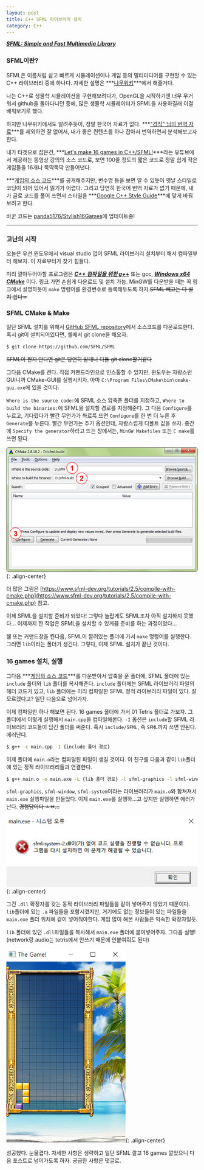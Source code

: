 ```yaml
---
layout: post
title: C++ SFML 라이브러리 설치
category: C++
---
```


***[SFML: Simple and Fast Multimedia Library](https://www.sfml-dev.org)***

### SFML이란?

SFML은 이름처럼 쉽고 빠르게 시뮬레이션이나 게임 등의 멀티미디어를 구현할 수 있는 C++ 라이브러리 중에 하나다. 자세한 설명은 ***[나무위키](https://namu.wiki/w/SFML)***에서 해줄거다.

나는 C++로 생물학 시뮬레이션을 구현해보려다가, OpenGL을 시작하기엔 너무 무거워서 github을 돌아다니던 중에, 많은 생물학 시뮬레이터가 SFML을 사용하길래 이걸 배워보기로 했다.

하지만 나무위키에서도 알려주듯이, 정말 한국어 자료가 없다. ***["경직" 님의 번역 자료](https://m.blog.naver.com/sssang97/221381307319)***를 제외하면 잘 없어서, 내가 좋은 컨텐츠를 하나 잡아서 번역하면서 분석해보고자 한다.

내가 타겟으로 잡은건, ***[Let's make 16 games in C++/SFML!](https://www.youtube.com/watch?v=zH_omFPqMO4&list=PLB_ibvUSN7mzUffhiay5g5GUHyJRO4DYr)***라는 유튜브에서 제공하는 동영상 강의의 소스 코드로, 보면 100줄 정도의 짧은 코드로 정말 쉽게 작은 게임들을 16개나 뚝딱뚝딱 만들어낸다.

<!--description-->

***[게임의 소스 코드](https://www.youtube.com/redirect?event=video_description&redir_token=QUFFLUhqa20tVjJXX1ZMaTlDUldwU0tHN2Z0bm1KaTdWd3xBQ3Jtc0tsTXF6aWRTQU8xbWZHd1JtS3oza3Z6TDI3NUlLYlJKbU1kRGtUMnFMSzNsUE1MdDAtNzBwLWphc0xNbm9zTW90bGJyS2pXbWxCQ2hfUlFaM3EyZkZWSW9hTmlSWHRHWTM4dzVSLUpDdERkRUhKUWthQQ&q=https%3A%2F%2Fdrive.google.com%2Fuc%3Fexport%3Ddownload%26id%3D1X24AF6OYBp0dFDdjtTx0nlTrGOHb4uRr)***를 공개해주지만, 변수명 등을 보면 알 수 있듯이 옛날 스타일로 코딩이 되어 있어서 읽기가 어렵다. 그리고 당연히 한국어 번역 자료가 없기 때문에, 내가 글로 코드를 풀어 쓰면서 스타일을 ***[Google C++ Style Guide](https://google.github.io/styleguide/cppguide)***에 맞게 바꿔보려고 한다.

바꾼 코드는 [panda5176/Stylish16Games](https://github.com/panda5176/Stylish16Games)에 업데이트중!

***

### 고난의 시작

오늘은 우선 윈도우에서 visual studio 없이 SFML 라이브러리 설치부터 해서 컴파일부터 해보자. 이 자료부터가 찾기 힘들다.

미리 깔아두어야할 프로그램은 ***[C++ 컴파일을 위한 g++](https://jeunna.tistory.com/entry/Windows-gcc-g-%EC%84%A4%EC%B9%98%ED%95%98%EA%B8%B0-MinGW)*** 또는 gcc, ***[Windows x64 CMake](https://seeyoulater9468.tistory.com/201)*** 이다. 링크 가면 손쉽게 다운로드 및 설치 가능. MinGW를 다운받을 때는 꼭 링크에서 설명하듯이 `make` 명령어를 환경변수로 등록해두도록 하자.~~SFML 빼고는 다 설치 쉽다ㅠ~~

### SFML CMake & Make

일단 SFML 설치를 위해서 [GitHub SFML repository](https://github.com/SFML/SFML)에서 소스코드를 다운로드한다. 혹시 git이 설치되어있다면, 쉘에서 git clone을 해오자.

```sh
$ git clone https://github.com/SFML/SFML
```
~~SFML이 뭔지 안다면 git은 당연히 알테니 다들 git clone할거같다~~

그다음 CMake를 켠다. 직접 커맨드라인으로 인스톨할 수 있지만, 윈도우는 자랑스런 GUI니까 CMake-GUI를 실행시키자. 아마 `C:\Program Files\CMake\bin\cmake-gui.exe`에 있을 것이다.

`Where is the source code:`에 SFML 소스 압축푼 폴더를 지정하고, `Where to build the binaries:`에 SFML을 설치할 경로를 지정해준다. 그 다음 `Configure`를 누르고, 기다렸다가 빨간 무언가가 쫘르륵 뜨면 `Configure`를 한 번 더 누른 후 `Generate`를 누른다. 빨간 무언가는 추가 옵션인데, 자랑스럽게 디폴트 값을 쓰자. 중간에 `Specify the generator`하라고 뜨는 창에서는, `MinGW Makefiles` 또는 `C make`를 쓰면 된다.

![cmake-gui-start.png](https://github.com/panda5176/panda5176.github.io/blob/main/_files/cmake-gui-start.png?raw=true){: .align-center}

더 많은 그림은 [https://www.sfml-dev.org/tutorials/2.5/compile-with-cmake.php](https://www.sfml-dev.org/tutorials/2.5/compile-with-cmake.php) 참고.

이제 SFML을 설치할 준비가 되었다! 그렇다 놀랍게도 SFML조차 아직 설치하지 못했다... 이제까지 한 작업은 SFML을 설치할 수 있게끔 준비를 하는 과정이었다...

쉘 또는 커맨드창을 켠다음, SFML이 깔려있는 폴더에 가서 `make` 명령어를 실행한다. 그러면 `lib`이라는 폴더가 생긴다. 그렇다, 이제 SFML 설치가 끝난 것이다.

### 16 games 설치, 실행

그다음 ***[게임의 소스 코드](https://www.youtube.com/redirect?event=video_description&redir_token=QUFFLUhqa20tVjJXX1ZMaTlDUldwU0tHN2Z0bm1KaTdWd3xBQ3Jtc0tsTXF6aWRTQU8xbWZHd1JtS3oza3Z6TDI3NUlLYlJKbU1kRGtUMnFMSzNsUE1MdDAtNzBwLWphc0xNbm9zTW90bGJyS2pXbWxCQ2hfUlFaM3EyZkZWSW9hTmlSWHRHWTM4dzVSLUpDdERkRUhKUWthQQ&q=https%3A%2F%2Fdrive.google.com%2Fuc%3Fexport%3Ddownload%26id%3D1X24AF6OYBp0dFDdjtTx0nlTrGOHb4uRr)***를 다운받아서 압축을 푼 폴더에, SFML 폴더에 있는 `include` 폴더와 `lib` 폴더를 복사해준다. `include` 폴더에는 SFML 라이브러리 파일의 헤더 코드가 있고, `lib` 폴더에는 미리 컴파일한 SFML 정적 라이브러리 파일이 있다. 잘 모르겠다고? 일단 다음으로 넘어가자.

이제 컴파일만 하나 해보면 된다. 16 games 폴더에 가서 01 Tetris 폴더로 가보자. 그 폴더에서 이렇게 실행해서 `main.cpp`을 컴파일해본다. `-I` 옵션은 `include`할 SFML 라이브러리 코드들이 담긴 폴더를 써준다. 혹시 `include/SFML`, 즉 `SFML`까지 쓰면 안된다. 에러난다.

```sh
$ g++ -c main.cpp -I {include 폴더 경로}
```

이제 폴더에 `main.o`라는 컴파일된 파일이 생길 것이다. 이 친구를 다음과 같이 `lib`폴더에 있는 정적 라이브러리들과 연결한다.

```sh
$ g++ main.o -o main.exe -L {lib 폴더 경로} -l sfml-graphics -l sfml-window -l sfml-system
```

`sfml-graphics`, `sfml-window`, `sfml-system`이라는 라이브러리가 `main.o`와 합쳐져서 `main.exe` 실행파일을 만들었다. 이제 `main.exe`를 실행하...고 싶지만 실행하면 에러가 난다. ~~경험담이다 ㅅㅂ...~~

![no-dll-error.png](https://github.com/panda5176/panda5176.github.io/blob/main/_files/no-dll-error.png?raw=true){: .align-center}

그건 `.dll` 확장자를 갖는 동적 라이브러리 파일들을 같이 넣어주지 않았기 때문이다. `lib`폴더에 있는 `.a` 파일들을 포함시켰지만, 거기에도 없는 정보들이 있는 파일들을 `main.exe` 폴더 위치에 같이 넣어줘야한다. 게임 많이 해본 사람들은 익숙한 확장자일듯.

`lib` 폴더에 있던 `.dll`파일들을 복사해서 `main.exe` 폴더에 붙여넣어주자. 그다음 실행! (network랑 audio는 tetris에서 안쓰기 때문에 안붙여줘도 된다)

![tetris-on.png](https://github.com/panda5176/panda5176.github.io/blob/main/_files/tetris-on.png?raw=true){: .align-center}

성공했다. 눈물겹다. 자세한 사항은 생략하고 일단 SFML 깔고 16 games 깔았으니 다음 포스트로 넘어가도록 하자. 궁금한 사항은 댓글로.
